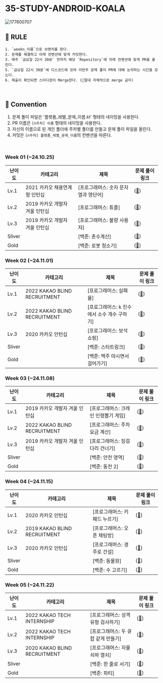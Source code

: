 # 35-STUDY-ANDROID-KOALA

![177600707](https://github.com/user-attachments/assets/9e2fa459-bacc-4230-9e35-cced3c459990)

## 🤙 RULE
```
1. `weekn_이름`으로 브랜치를 판다.
2. 문제를 해결하고 아래 컨벤션에 맞게 커밋한다.
3. 매주 `금요일 22시 30분` 전까지 해당 `Repository`에 아래 컨벤션에 맞게 PR을 올린다.
5. `금요일 22시 30분`에 디스코드에 모여 이번주 문제 풀이 PR에 대해 논의하는 시간을 갖는다.
6. 제출이 확인되면 스터디장이 Merge한다. (🚨절대 자체적으로 merge 금지)
```
<br>

## 📝 Convention
1. 문제 풀이 파일은 '플랫폼_레벨_문제_이름.kt' 형태의 네이밍을 사용한다.
2. PR 이름은 `[n주차] 이름` 형태의 네이밍을 사용한다.
3. 자신의 이름으로 된 개인 폴더에 주차별 폴더를 만들고 문제 풀이 파일을 올린다.
4. 커밋은 `[n주차] 플랫폼_레벨_문제_이름`의 컨벤션을 따른다.
<br>

### Week 01 (~24.10.25)

| 난이도               | 카테고리                    | 제목             | 문제 풀이 링크|
|--------------------|---------------------------|-----------------|---------|
| Lv.1   | 2021 카카오 채용연계형 인턴십 | [프로그래머스: 숫자 문자열과 영단어]  | (<a href = "https://school.programmers.co.kr/learn/courses/30/lessons/81301">🔗<a/>) |
| Lv.2   | 2019 카카오 개발자 겨울 인턴십 | [프로그래머스: 튜플]  | (<a href = "https://school.programmers.co.kr/learn/courses/30/lessons/64065">🔗<a/>) |
| Lv.3   | 2019 카카오 개발자 겨울 인턴십 | [프로그래머스: 불량 사용자]  | (<a href = "https://school.programmers.co.kr/learn/courses/30/lessons/64064">🔗<a/>) |
| Sliver |  | [백준: 촌수계산]  | (<a href = "https://www.acmicpc.net/problem/2644">🔗<a/>) |
| Gold   |  | [백준: 로봇 청소기]  | (<a href = "https://www.acmicpc.net/problem/14503">🔗<a/>) |

### Week 02 (~24.11.01)

| 난이도               | 카테고리                    | 제목             | 문제 풀이 링크|
|--------------------|---------------------------|-----------------|---------|
| Lv.1   | 2022 KAKAO BLIND RECRUITMENT | [프로그래머스: 실패율]  | (<a href = "https://school.programmers.co.kr/learn/courses/30/lessons/42889">🔗<a/>) |
| Lv.2   | 2022 KAKAO BLIND RECRUITMENT | [프로그래머스: k 진수에서 소수 개수 구하기]  | (<a href = "https://school.programmers.co.kr/learn/courses/30/lessons/92335">🔗<a/>) |
| Lv.3   | 2020 카카오 인턴십 | [프로그래머스: 보석 쇼핑]  | (<a href = "https://school.programmers.co.kr/learn/courses/30/lessons/67258">🔗<a/>) |
| Sliver |  | [백준: 스타트링크]  | (<a href = "https://www.acmicpc.net/problem/5014">🔗<a/>) |
| Gold   |  | [백준: 맥주 마시면서 걸어가기]  | (<a href = "https://www.acmicpc.net/problem/9205">🔗<a/>) |

### Week 03 (~24.11.08)

| 난이도               | 카테고리                    | 제목             | 문제 풀이 링크|
|--------------------|---------------------------|-----------------|---------|
| Lv.1   | 2019 카카오 개발자 겨울 인턴십 | [프로그래머스: 크레인 인형뽑기 게임]  | (<a href = "https://school.programmers.co.kr/learn/courses/30/lessons/64061">🔗<a/>) |
| Lv.2   | 2022 KAKAO BLIND RECRUITMENT | [프로그래머스: 주차 요금 계산]  | (<a href = "https://school.programmers.co.kr/learn/courses/30/lessons/92341">🔗<a/>) |
| Lv.3   | 2019 카카오 개발자 겨울 인턴십 | [프로그래머스: 징검다리 건너기]  | (<a href = "https://school.programmers.co.kr/learn/courses/30/lessons/64062">🔗<a/>) |
| Sliver |  | [백준: 안전 영역]  | (<a href = "https://www.acmicpc.net/problem/2468">🔗<a/>) |
| Gold   |  | [백준: 동전 2]  | (<a href = "https://www.acmicpc.net/problem/2294">🔗<a/>) |

### Week 04 (~24.11.15)

| 난이도               | 카테고리                    | 제목              | 문제 풀이 링크|
|--------------------|---------------------------|-----------------|---------|
| Lv.1   | 2020 카카오 인턴십 | [프로그래머스: 키패드 누르기] | (<a href = "https://school.programmers.co.kr/learn/courses/30/lessons/67256">🔗<a/>) |
| Lv.2   | 2019 KAKAO BLIND RECRUITMENT | [프로그래머스: 오픈 채팅방] | (<a href = "https://school.programmers.co.kr/learn/courses/30/lessons/42888">🔗<a/>) |
| Lv.3   | 2020 카카오 인턴십 | [프로그래머스: 경주로 건설] | (<a href = "https://school.programmers.co.kr/learn/courses/30/lessons/67259">🔗<a/>) |
| Sliver |  | [백준: 동물원]       | (<a href = "https://www.acmicpc.net/problem/1309">🔗<a/>) |
| Gold   |  | [백준: 수 고르기]     | (<a href = "https://www.acmicpc.net/problem/2230">🔗<a/>) |

### Week 05 (~24.11.22)

| 난이도               | 카테고리                    | 제목              | 문제 풀이 링크|
|--------------------|---------------------------|-----------------|---------|
| Lv.1   | 2022 KAKAO TECH INTERNSHIP | [프로그래머스: 성격 유형 검사하기] | (<a href = "https://school.programmers.co.kr/learn/courses/30/lessons/118666">🔗<a/>) |
| Lv.2   | 2022 KAKAO TECH INTERNSHIP | [프로그래머스: 두 큐 합 같게 만들기] | (<a href = "https://school.programmers.co.kr/learn/courses/30/lessons/118667">🔗<a/>) |
| Lv.3   | 2020 KAKAO BLIND RECRUITMENT | [프로그래머스: 자물쇠와 열쇠] | (<a href = "https://school.programmers.co.kr/learn/courses/30/lessons/60059">🔗<a/>) |
| Sliver |  | [백준: 한 줄로 서기]       | (<a href = "https://www.acmicpc.net/problem/1138">🔗<a/>) |
| Gold   |  | [백준: 파티]     | (<a href = "https://www.acmicpc.net/problem/1238">🔗<a/>) |

